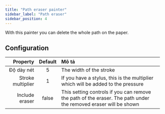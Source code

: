 ```yaml
---
title: "Path eraser painter"
sidebar_label: "Path eraser"
sidebar_position: 4
---
```



With this painter you can delete the whole path on the paper.

## Configuration

|          Property | Default | Mô tả                                                                                                           |
| -----------------:|:-------:|:--------------------------------------------------------------------------------------------------------------- |
|        Độ dày nét |    5    | The width of the stroke                                                                                         |
| Stroke multiplier |    1    | If you have a stylus, this is the multiplier which will be added to the pressure                                |
|    Include eraser |  false  | This setting controls if you can remove the path of the eraser. The path under the removed eraser will be shown |
